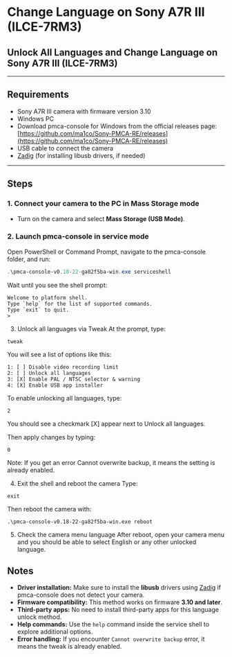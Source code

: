 # Change Language on Sony A7R III (ILCE-7RM3)

## Unlock All Languages and Change Language on Sony A7R III (ILCE-7RM3)

---

## Requirements

- Sony A7R III camera with firmware version 3.10  
- Windows PC  
- Download pmca-console for Windows from the official releases page:  
  [https://github.com/ma1co/Sony-PMCA-RE/releases](https://github.com/ma1co/Sony-PMCA-RE/releases)   
- USB cable to connect the camera  
- [Zadig](https://zadig.akeo.ie/) (for installing libusb drivers, if needed)  

---

## Steps

### 1. Connect your camera to the PC in Mass Storage mode

- Turn on the camera and select **Mass Storage (USB Mode)**.

### 2. Launch pmca-console in service mode

Open PowerShell or Command Prompt, navigate to the pmca-console folder, and run:

```powershell
.\pmca-console-v0.18-22-ga82f5ba-win.exe serviceshell
```
Wait until you see the shell prompt:

```
Welcome to platform shell.
Type `help` for the list of supported commands.
Type `exit` to quit.
>
```
3. Unlock all languages via Tweak
At the prompt, type:

```
tweak
```
You will see a list of options like this:

```
1: [ ] Disable video recording limit
2: [ ] Unlock all languages
3: [X] Enable PAL / NTSC selector & warning
4: [X] Enable USB app installer
```

To enable unlocking all languages, type:

```
2
```
You should see a checkmark [X] appear next to Unlock all languages.

Then apply changes by typing:

```
0
```
Note: If you get an error Cannot overwrite backup, it means the setting is already enabled.

4. Exit the shell and reboot the camera
Type:

```
exit
```
Then reboot the camera with:

```
.\pmca-console-v0.18-22-ga82f5ba-win.exe reboot
```
5. Check the camera menu language
After reboot, open your camera menu and you should be able to select English or any other unlocked language.

## Notes

- **Driver installation:** Make sure to install the **libusb** drivers using [Zadig](https://zadig.akeo.ie/) if pmca-console does not detect your camera.
- **Firmware compatibility:** This method works on firmware **3.10 and later**.
- **Third-party apps:** No need to install third-party apps for this language unlock method.
- **Help commands:** Use the `help` command inside the service shell to explore additional options.
- **Error handling:** If you encounter `Cannot overwrite backup` error, it means the tweak is already enabled.

